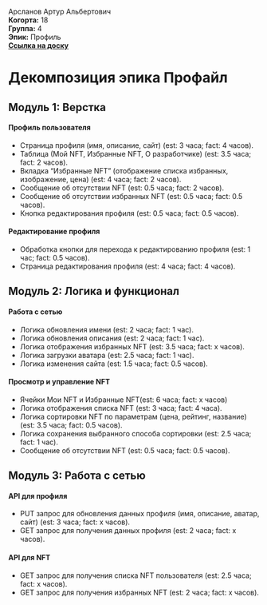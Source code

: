 Арсланов Артур Альбертович\
<b>Когорта:</b> 18\
<b>Группа:</b> 4\
<b>Эпик:</b> Профиль\
<b>[Ссылка на доску](https://github.com/users/freeagles1991/projects/1/views/3?filterQuery=Профиль)</b>

# Декомпозиция эпика Профайл

## Модуль 1: Верстка

#### Профиль пользователя
- Страница профиля (имя, описание, сайт) (est: 3 часа; fact: 4 часов).
- Таблица (Мой NFT, Избранные NFT, О разработчике) (est: 3.5 часа; fact: 2 часов).
- Вкладка “Избранные NFT” (отображение списка избранных, изображение, цена) (est: 4 часа; fact: 2 часов).
- Сообщение об отсутствии NFT (est: 0.5 часа; fact: 2 часов).
- Сообщение об отсутствии избранных NFT (est: 0.5 часа; fact: 0.5 часов).
- Кнопка редактирования профиля (est: 0.5 часа; fact: 0.5 часов).

#### Редактирование профиля
- Обработка кнопки для перехода к редактированию профиля (est: 1 час; fact: 0.5 часов).
- Страница редактирования профиля (est: 4 часа; fact: 4 часов).

## Модуль 2: Логика и функционал

#### Работа с сетью
- Логика обновления имени (est: 2 часа; fact: 1 час).
- Логика обновления описания (est: 2 часа; fact: 1 час).
- Логика отображения избранных NFT (est: 3.5 часа; fact: x часов).
- Логика загрузки аватара (est: 2.5 часа; fact: 1 час).
- Логика изменения сайта (est: 1.5 часа; fact: 0.5 часов).

#### Просмотр и управление NFT
- Ячейки Мои NFT и Избранные NFT(est: 6 часа; fact: x часов)
- Логика отображения списка NFT (est: 3 часа; fact: 4 часа).
- Логика сортировки NFT по параметрам (цена, рейтинг, название) (est: 3.5 часа; fact: 0.5 часов).
- Логика сохранения выбранного способа сортировки (est: 2.5 часа; fact: 1 час).
- Сообщение об отсутствии NFT (est: 0.5 часа; fact: 0.5 часов).


## Модуль 3: Работа с сетью

#### API для профиля
- PUT запрос для обновления данных профиля (имя, описание, аватар, сайт) (est: 3 часа; fact: x часов).
- GET запрос для получения данных профиля (est: 2 часа; fact: x часов).

#### API для NFT
- GET запрос для получения списка NFT пользователя (est: 2.5 часа; fact: x часов).
- GET запрос для получения избранных NFT (est: 2 часа; fact: x часов).

